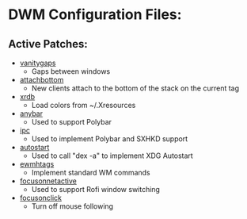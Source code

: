 # DWM Configuration Files:

## Active Patches:

* [vanitygaps](https://dwm.suckless.org/patches/vanitygaps/dwm-vanitygaps-20200610-f09418b.diff)
	* Gaps between windows
* [attachbottom](https://dwm.suckless.org/patches/attachbottom/dwm-attachbottom-6.2.diff)
	* New clients attach to the bottom of the stack on the current tag
* [xrdb](https://dwm.suckless.org/patches/xrdb/dwm-xrdb-6.2.diff)
	* Load colors from ~/.Xresources
* [anybar](https://dwm.suckless.org/patches/anybar/dwm-anybar-20200810-bb2e722.diff)
	* Used to support Polybar
* [ipc](https://dwm.suckless.org/patches/ipc/dwm-ipc-20201106-f04cac6.diff)
	* Used to implement Polybar and SXHKD support
* [autostart](https://dwm.suckless.org/patches/autostart/dwm-autostart-20200610-cb3f58a.diff)
	* Used to call "dex -a" to implement XDG Autostart
* [ewmhtags](https://dwm.suckless.org/patches/ewmhtags/dwm-ewmhtags-6.2.diff)
	* Implement standard WM commands
* [focusonnetactive](https://dwm.suckless.org/patches/focusonnetactive/dwm-focusonnetactive-6.2.diff)
	* Used to support Rofi window switching
* [focusonclick](https://dwm.suckless.org/patches/focusonclick/dwm-focusonclick-20171030-6aa8e37.diff)
	* Turn off mouse following
